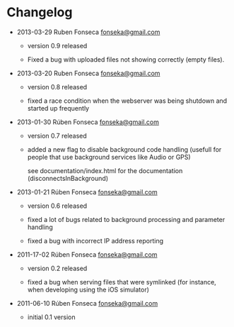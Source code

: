 # Changelog

- 2013-03-29 Ruben Fonseca <fonseka@gmail.com>

    * version 0.9 released

    * Fixed a bug with uploaded files not showing correctly (empty files).

- 2013-03-20 Ruben Fonseca <fonseka@gmail.com>

    * version 0.8 released

    * fixed a race condition when the webserver was being shutdown and started up frequently

- 2013-01-30 Rúben Fonseca <fonseka@gmail.com>

    * version 0.7 released

    * added a new flag to disable background code handling
      (usefull for people that use background services like Audio or GPS)
      
      see documentation/index.html for the documentation (disconnectsInBackground)

- 2013-01-21 Rúben Fonseca <fonseka@gmail.com>

    * version 0.6 released

    * fixed a lot of bugs related to background processing and parameter handling
    
    * fixed a bug with incorrect IP address reporting
    

- 2011-17-02 Rúben Fonseca <fonseka@gmail.com>

    * version 0.2 released
    
    * fixed a bug when serving files that were symlinked (for instance, when
      developing using the iOS simulator)

- 2011-06-10 Rúben Fonseca <fonseka@gmail.com>

    * initial 0.1 version
